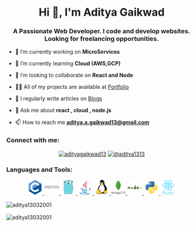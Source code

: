 
<h1 align="center">Hi 👋, I'm Aditya Gaikwad</h1>
<h3 align="center">A Passionate Web Developer. I code and develop websites. Looking for freelancing opportunities.</h3>

- 🔭 I’m currently working on **MicroServices**

- 🌱 I’m currently learning **Cloud (AWS,GCP)**

- 👯 I’m looking to collaborate on **React and Node**

- 👨‍💻 All of my projects are available at [Portfolio](https://aditya13032001.github.io/Portfolio/)

- 📝 I regularly write articles on [Blogs](https://blogdock.hashnode.dev/)

- 💬 Ask me about **react , cloud , node.js**

- 📫 How to reach me **aditya.a.gaikwad13@gmail.com**

<h3 align="left">Connect with me:</h3>
<p align="center">
<a href="https://linkedin.com/in/adityagaikwad13" target="blank"><img align="center" src="https://raw.githubusercontent.com/rahuldkjain/github-profile-readme-generator/master/src/images/icons/Social/linked-in-alt.svg" alt="adityagaikwad13" height="30" width="40" /></a>
<a href="https://hashnode.com/@aditya1313" target="blank"><img align="center" src="https://raw.githubusercontent.com/rahuldkjain/github-profile-readme-generator/master/src/images/icons/Social/hashnode.svg" alt="@aditya1313" height="30" width="40" /></a>
</p>

<h3 align="left">Languages and Tools:</h3>
<p align="center"> <a href="https://www.cprogramming.com/" target="_blank" rel="noreferrer"> <img src="https://raw.githubusercontent.com/devicons/devicon/master/icons/c/c-original.svg" alt="c" width="40" height="40"/> </a> <a href="https://expressjs.com" target="_blank" rel="noreferrer"> <img src="https://raw.githubusercontent.com/devicons/devicon/master/icons/express/express-original-wordmark.svg" alt="express" width="40" height="40"/> </a> <a href="https://golang.org" target="_blank" rel="noreferrer"> <img src="https://raw.githubusercontent.com/devicons/devicon/master/icons/go/go-original.svg" alt="go" width="40" height="40"/> </a> <a href="https://www.java.com" target="_blank" rel="noreferrer"> <img src="https://raw.githubusercontent.com/devicons/devicon/master/icons/java/java-original.svg" alt="java" width="40" height="40"/> </a> <a href="https://www.linux.org/" target="_blank" rel="noreferrer"> <img src="https://raw.githubusercontent.com/devicons/devicon/master/icons/linux/linux-original.svg" alt="linux" width="40" height="40"/> </a> <a href="https://www.mongodb.com/" target="_blank" rel="noreferrer"> <img src="https://raw.githubusercontent.com/devicons/devicon/master/icons/mongodb/mongodb-original-wordmark.svg" alt="mongodb" width="40" height="40"/> </a> <a href="https://nodejs.org" target="_blank" rel="noreferrer"> <img src="https://raw.githubusercontent.com/devicons/devicon/master/icons/nodejs/nodejs-original-wordmark.svg" alt="nodejs" width="40" height="40"/> </a> <a href="https://www.python.org" target="_blank" rel="noreferrer"> <img src="https://raw.githubusercontent.com/devicons/devicon/master/icons/python/python-original.svg" alt="python" width="40" height="40"/> </a> <a href="https://reactjs.org/" target="_blank" rel="noreferrer"> <img src="https://raw.githubusercontent.com/devicons/devicon/master/icons/react/react-original-wordmark.svg" alt="react" width="40" height="40"/> </a> </p>

<p><img align="center" src="https://github-readme-stats.vercel.app/api/top-langs?username=aditya13032001&show_icons=true&locale=en&layout=compact" alt="aditya13032001" /></p>

<p><img align="center" src="https://github-readme-streak-stats.herokuapp.com/?user=aditya13032001&" alt="aditya13032001" /></p>
